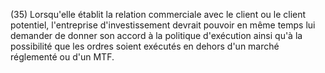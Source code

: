 (35) Lorsqu'elle établit la relation commerciale avec le client ou le client potentiel, l'entreprise d'investissement devrait pouvoir en même temps lui demander de donner son accord à la politique d'exécution ainsi qu'à la possibilité que les ordres soient exécutés en dehors d'un marché réglementé ou d'un MTF.